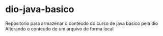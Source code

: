 # dio-java-basico

Repositorio para armazenar o conteudo do curso de java basico pela dio
Alterando o conteudo de um arquivo de forma local
